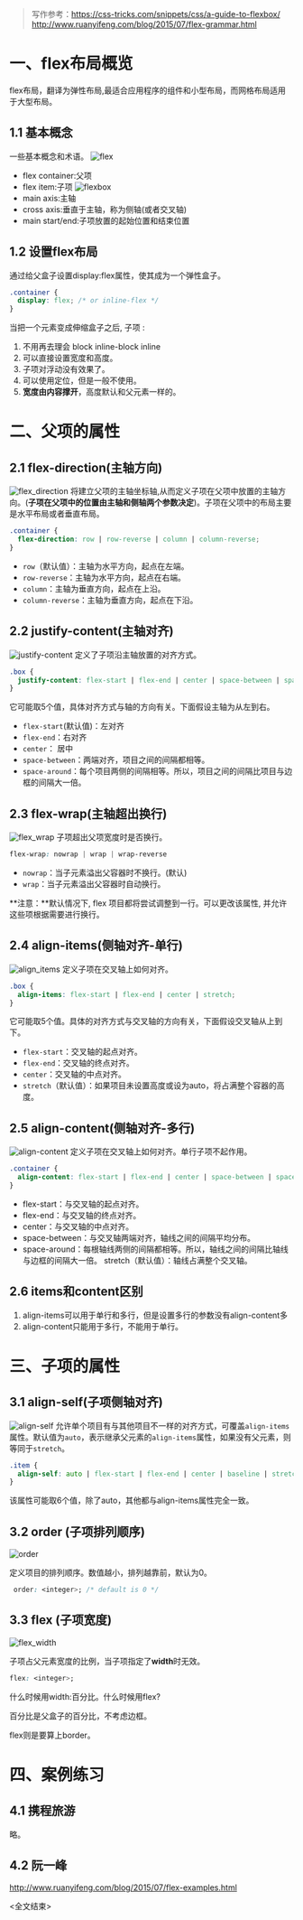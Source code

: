 > 写作参考：https://css-tricks.com/snippets/css/a-guide-to-flexbox/
> ​                   http://www.ruanyifeng.com/blog/2015/07/flex-grammar.html
# 一、flex布局概览

flex布局，翻译为弹性布局,最适合应用程序的组件和小型布局，而网格布局适用于大型布局。

## 1.1 基本概念
一些基本概念和术语。
![flex](G:\chuanzhiboke\前端课程(5)--移动端开发\day04-css304\自己总结\img\flex.png)

- flex container:父项
- flex item:子项
  ![flexbox](G:\chuanzhiboke\前端课程(5)--移动端开发\day04-css304\自己总结\img\flexbox.png)
- main axis:主轴
- cross axis:垂直于主轴，称为侧轴(或者交叉轴)
- main start/end:子项放置的起始位置和结束位置


## 1.2 设置flex布局
通过给父盒子设置display:flex属性，使其成为一个弹性盒子。
```css
.container {
  display: flex; /* or inline-flex */
}
```
 当把一个元素变成伸缩盒子之后, 子项 :
 1. 不用再去理会 block inline-block inline 
 2. 可以直接设置宽度和高度。 
 3. 子项对浮动没有效果了。 
 4. 可以使用定位，但是一般不使用。
 5. **宽度由内容撑开**，高度默认和父元素一样的。
# 二、父项的属性


## 2.1 flex-direction(主轴方向)

![flex_direction](G:\chuanzhiboke\前端课程(5)--移动端开发\day04-css304\自己总结\img\flex_direction.png)
将建立父项的主轴坐标轴,从而定义子项在父项中放置的主轴方向。(**子项在父项中的位置由主轴和侧轴两个参数决定**)。子项在父项中的布局主要是水平布局或者垂直布局。
```css
.container {
  flex-direction: row | row-reverse | column | column-reverse;
}
```
- `row`（默认值）：主轴为水平方向，起点在左端。
- `row-reverse`：主轴为水平方向，起点在右端。
- `column`：主轴为垂直方向，起点在上沿。
- `column-reverse`：主轴为垂直方向，起点在下沿。

## 2.2  justify-content(主轴对齐)

![justify-content](G:\chuanzhiboke\前端课程(5)--移动端开发\day04-css304\自己总结\img\justify-content.png)
定义了子项沿主轴放置的对齐方式。
```css
.box {
  justify-content: flex-start | flex-end | center | space-between | space-around;
}
```
它可能取5个值，具体对齐方式与轴的方向有关。下面假设主轴为从左到右。

- `flex-start`(默认值)：左对齐
- `flex-end`：右对齐
- `center`： 居中
- `space-between`：两端对齐，项目之间的间隔都相等。
- `space-around`：每个项目两侧的间隔相等。所以，项目之间的间隔比项目与边框的间隔大一倍。

## 2.3  flex-wrap(主轴超出换行)
![flex_wrap](G:\chuanzhiboke\前端课程(5)--移动端开发\day04-css304\自己总结\img\flex_wrap.png)
子项超出父项宽度时是否换行。
```css
flex-wrap: nowrap | wrap | wrap-reverse
```
- `nowrap`：当子元素溢出父容器时不换行。(默认)
- `wrap`：当子元素溢出父容器时自动换行。

**注意：**默认情况下, flex 项目都将尝试调整到一行。可以更改该属性, 并允许这些项根据需要进行换行。

## 2.4 align-items(侧轴对齐-单行) 

![align_items](G:\chuanzhiboke\前端课程(5)--移动端开发\day04-css304\自己总结\img\align_items.png)
定义子项在交叉轴上如何对齐。
```css
.box {
  align-items: flex-start | flex-end | center | stretch;
}
```
它可能取5个值。具体的对齐方式与交叉轴的方向有关，下面假设交叉轴从上到下。

- `flex-start`：交叉轴的起点对齐。
- `flex-end`：交叉轴的终点对齐。
- `center`：交叉轴的中点对齐。
- `stretch`（默认值）：如果项目未设置高度或设为auto，将占满整个容器的高度。

## 2.5 align-content(侧轴对齐-多行)

![align-content](G:\chuanzhiboke\前端课程(5)--移动端开发\day04-css304\自己总结\img\align-content.png)
定义子项在交叉轴上如何对齐。单行子项不起作用。
```css
.container {
  align-content: flex-start | flex-end | center | space-between | space-around | stretch;
}
```
- flex-start：与交叉轴的起点对齐。
- flex-end：与交叉轴的终点对齐。
- center：与交叉轴的中点对齐。
- space-between：与交叉轴两端对齐，轴线之间的间隔平均分布。
- space-around：每根轴线两侧的间隔都相等。所以，轴线之间的间隔比轴线与边框的间隔大一倍。
stretch（默认值）：轴线占满整个交叉轴。

## 2.6 items和content区别

1. align-items可以用于单行和多行，但是设置多行的参数没有align-content多
2. align-content只能用于多行，不能用于单行。

# 三、子项的属性

## 3.1 align-self(子项侧轴对齐)

![align-self](G:\chuanzhiboke\前端课程(5)--移动端开发\day04-css304\自己总结\img\align-self.png)
允许单个项目有与其他项目不一样的对齐方式，可覆盖`align-items`属性。默认值为`auto`，表示继承父元素的`align-items`属性，如果没有父元素，则等同于`stretch`。
```css
.item {
  align-self: auto | flex-start | flex-end | center | baseline | stretch;
}
```
该属性可能取6个值，除了auto，其他都与align-items属性完全一致。

## 3.2 order (子项排列顺序)

![order](G:\chuanzhiboke\前端课程(5)--移动端开发\day04-css304\自己总结\img\order.png)

定义项目的排列顺序。数值越小，排列越靠前，默认为0。
````css
 order: <integer>; /* default is 0 */
````

## 3.3 flex (子项宽度)
![flex_width](G:\chuanzhiboke\前端课程(5)--移动端开发\day04-css304\自己总结\img\flex_width.png)

子项占父元素宽度的比例，当子项指定了**width**时无效。
```css
flex: <integer>;
```

什么时候用width:百分比。什么时候用flex?

百分比是父盒子的百分比，不考虑边框。

flex则是要算上border。

# 四、案例练习

## 4.1 携程旅游
略。
## 4.2 阮一峰
http://www.ruanyifeng.com/blog/2015/07/flex-examples.html


<全文结束>